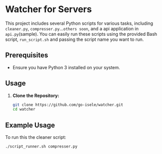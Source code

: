 # Watcher for Servers

This project includes several Python scripts for various tasks, including `cleaner.py`, `compresser.py`...`others soon`, 
and a api application in `api.py`(sample). 
You can easily run these scripts using the provided Bash script, `run_script.sh` and passing the script name you want to run.
## Prerequisites

- Ensure you have Python 3 installed on your system.

## Usage

1. **Clone the Repository:**

   ```bash
   git clone https://github.com/go-isele/watcher.git
   cd watcher

## Example Usage
To run this the cleaner script:
```bash
./script_runner.sh compresser.py


